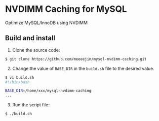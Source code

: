 # NVDIMM Caching for MySQL

Optimize MySQL/InnoDB using NVDIMM 

## Build and install

1. Clone the source code: 

```bash
$ git clone https://github.com/meeeejin/mysql-nvdimm-caching.git
```

2. Change the value of `BASE_DIR` in the `build.sh` file to the desired value.

```bash
$ vi build.sh
#!/bin/bash

BASE_DIR=/home/xxx/mysql-nvdimm-caching
...
```

3. Run the script file:

```bash
$ ./build.sh
```
